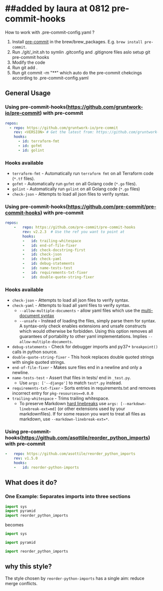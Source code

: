 ##added by laura at 0812
pre-commit-hooks
================

How to work with .pre-commit-config.yaml ?
1. Install [pre-commit](http://pre-commit.com/) in the brew/brew_packages. E.g. `brew install pre-commit`.
2. Run ./git/_init.sh to symlin .gitconfig and .gitignore files aslo setup git pre-commit hooks
3. Modify the code
4. Run git add .
5. Run git commit -m "**" which auto do the pre-commit chekcings according to .pre-commit-config.yaml

## General Usage

### Using pre-commit-hooks(https://github.com/gruntwork-io/pre-commit) with pre-commit

```yaml
repos:
  - repo: https://github.com/gruntwork-io/pre-commit
    rev: <VERSION> # Get the latest from: https://github.com/gruntwork-io/pre-commit/releases
    hooks:
      - id: terraform-fmt
      - id: gofmt
      - id: golint
```
### Hooks available
- `terraform-fmt` -  Automatically run `terraform fmt` on all Terraform code (`*.tf` files).
- `gofmt` - Automatically run `gofmt` on all Golang code (`*.go` files).
- `golint` - Automatically run `golint` on all Golang code (`*.go` files)
- `check-json` - Attempts to load all json files to verify syntax.


### Using pre-commit-hooks(https://github.com/pre-commit/pre-commit-hooks) with pre-commit

```yaml
repos:
    -   repo: https://github.com/pre-commit/pre-commit-hooks
        rev: v2.2.3  # Use the ref you want to point at
        hooks:
        -   id: trailing-whitespace
        -   id: end-of-file-fixer
        -   id: check-docstring-first
        -   id: check-json
        -   id: check-yaml
        -   id: debug-statements
        -   id: name-tests-test
        -   id: requirements-txt-fixer
        -   id: double-quote-string-fixer
```
### Hooks available
- `check-json` - Attempts to load all json files to verify syntax.
- `check-yaml` - Attempts to load all yaml files to verify syntax.
    - `--allow-multiple-documents` - allow yaml files which use the
      [multi-document syntax](http://www.yaml.org/spec/1.2/spec.html#YAML)
    - `--unsafe` - Instead of loading the files, simply parse them for syntax.
      A syntax-only check enables extensions and unsafe constructs which would
      otherwise be forbidden.  Using this option removes all guarantees of
      portability to other yaml implementations.
      Implies `--allow-multiple-documents`.
- `debug-statements` - Check for debugger imports and py37+ `breakpoint()`
  calls in python source.
- `double-quote-string-fixer` - This hook replaces double quoted strings
  with single quoted strings.
- `end-of-file-fixer` - Makes sure files end in a newline and only a newline.
- `name-tests-test` - Assert that files in tests/ end in `_test.py`.
    - Use `args: ['--django']` to match `test*.py` instead.
- `requirements-txt-fixer` - Sorts entries in requirements.txt and removes incorrect entry for `pkg-resources==0.0.0`
- `trailing-whitespace` - Trims trailing whitespace.
    - To preserve Markdown [hard linebreaks](https://github.github.com/gfm/#hard-line-break)
      use `args: [--markdown-linebreak-ext=md]` (or other extensions used
      by your markdownfiles).  If for some reason you want to treat all files
      as markdown, use `--markdown-linebreak-ext=*`.


### Using pre-commit-hooks(https://github.com/asottile/reorder_python_imports) with pre-commit

```yaml
-   repo: https://github.com/asottile/reorder_python_imports
    rev: v1.5.0
    hooks:
    -   id: reorder-python-imports
```

## What does it do?

### One Example: Separates imports into three sections

```python
import sys
import pyramid
import reorder_python_imports
```

becomes

```python
import sys

import pyramid

import reorder_python_imports
```

## why this style?

The style chosen by `reorder-python-imports` has a single aim: reduce merge
conflicts.
